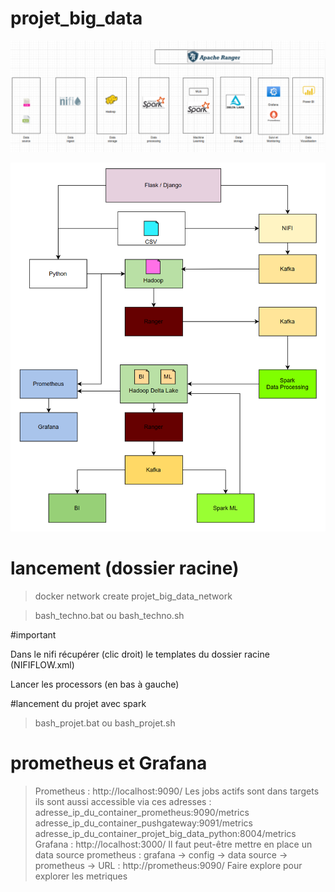 # projet_big_data

![Alt text](graphe.png)


![Alt text](image.png)



# lancement (dossier racine)

>docker network create projet_big_data_network

>bash_techno.bat ou bash_techno.sh


#important

Dans le nifi récupérer (clic droit) le templates du dossier racine (NIFIFLOW.xml)

Lancer les processors (en bas à gauche)


#lancement du projet avec spark

>bash_projet.bat ou bash_projet.sh

# prometheus et Grafana 

>Prometheus : http://localhost:9090/
>Les jobs actifs sont dans targets
>ils sont aussi accessible via ces adresses :
>adresse_ip_du_container_prometheus:9090/metrics
>adresse_ip_du_container_pushgateway:9091/metrics
>adresse_ip_du_container_projet_big_data_python:8004/metrics
>Grafana : http://localhost:3000/
>Il faut peut-être mettre en place un data source prometheus :
>grafana -> config -> data source -> prometheus -> URL : http://prometheus:9090/
>Faire explore pour explorer les metriques 



